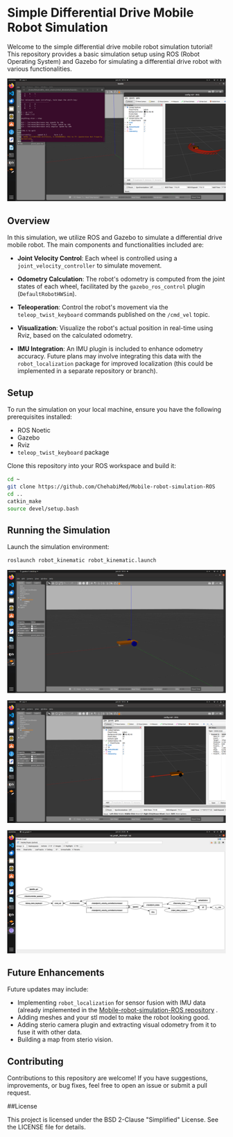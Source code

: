 
# Simple Differential Drive Mobile Robot Simulation

Welcome to the simple differential drive mobile robot simulation tutorial! This repository provides a basic simulation setup using ROS (Robot Operating System) and Gazebo for simulating a differential drive robot with various functionalities.

![Robot Simulation](tuto_images/traj.png)

## Overview

In this simulation, we utilize ROS and Gazebo to simulate a differential drive mobile robot. The main components and functionalities included are:

- **Joint Velocity Control**: Each wheel is controlled using a `joint_velocity_controller` to simulate movement.
  
- **Odometry Calculation**: The robot's odometry is computed from the joint states of each wheel, facilitated by the `gazebo_ros_control` plugin (`DefaultRobotHWSim`).

- **Teleoperation**: Control the robot's movement via the `teleop_twist_keyboard` commands published on the `/cmd_vel` topic.

- **Visualization**: Visualize the robot's actual position in real-time using Rviz, based on the calculated odometry.

- **IMU Integration**: An IMU plugin is included to enhance odometry accuracy. Future plans may involve integrating this data with the `robot_localization` package for improved localization (this could be implemented in a separate repository or branch).

## Setup

To run the simulation on your local machine, ensure you have the following prerequisites installed:

- ROS Noetic
- Gazebo
- Rviz
- `teleop_twist_keyboard` package

Clone this repository into your ROS workspace and build it:

```bash
cd ~
git clone https://github.com/ChehabiMed/Mobile-robot-simulation-ROS
cd ..
catkin_make 
source devel/setup.bash
```

## Running the Simulation

Launch the simulation environment:

```bash
roslaunch robot_kinematic robot_kinematic.launch 
```

![Gazbebo Simulation](tuto_images/gazebo.png)

![Rviz Simulation](tuto_images/Rviz.png)

![Rqt](tuto_images/rqt.png)


## Future Enhancements

Future updates may include:

- Implementing `robot_localization` for sensor fusion with IMU data (already implemented in the [Mobile-robot-simulation-ROS repository](https://github.com/ChehabiMed/mobile-robot-localization-ROS) .
- Adding meshes and your stl model to make the robot looking good.
- Adding sterio camera plugin and extracting visual odometry from it to fuse it with other data.
- Building a map from sterio vision.

## Contributing

Contributions to this repository are welcome! If you have suggestions, improvements, or bug fixes, feel free to open an issue or submit a pull request.


##License

This project is licensed under the BSD 2-Clause "Simplified" License. See the LICENSE file for details.

